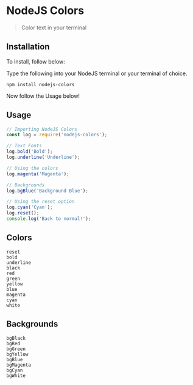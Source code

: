 # NodeJS Colors
> Color text in your terminal

## Installation
To install, follow below:

Type the following into your NodeJS terminal or your terminal of choice.
```
npm install nodejs-colors
```

Now follow the Usage below!

## Usage
```javascript
// Importing NodeJS Colors
const log = require('nodejs-colors');

// Text Fonts
log.bold('Bold');
log.underline('Underline');

// Using the colors
log.magenta('Magenta');

// Backgrounds
log.bgBlue('Background Blue');

// Using the reset option
log.cyan('Cyan');
log.reset();
console.log('Back to normal!');
```

## Colors

```
reset
bold
underline
black
red
green
yellow
blue
magenta
cyan
white
```

## Backgrounds

```
bgBlack
bgRed
bgGreen
bgYellow
bgBlue
bgMagenta
bgCyan
bgWhite
```